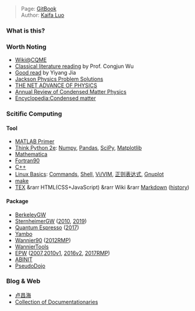 > Page: [GitBook](https://kfluo.gitbook.io/phyiscs/)  
> Author: [Kaifa Luo](https://kaifaluo.github.io)

### What is this?

### Worth Noting

- [Wiki@CQME](https://cqme.oden.utexas.edu/wiki/doc/Links.html)
- [Classical literature reading](https://wucj.lab.westlake.edu.cn/Wu_ClassicReading.html) by Prof. Congjun Wu
- [Good read](https://sites.google.com/site/jiayiyanghbar/good-read) by Yiyang Jia
- [Jackson Physics Problem Solutions](http://www-personal.umich.edu/~pran/jackson/index.html)
- [THE NET ADVANCE OF PHYSICS](http://web.mit.edu/redingtn/www/netadv/welcome.html)
- [Annual Review of Condensed Matter Physics](https://www.annualreviews.org/journal/conmatphys)
- [Encyclopedia:Condensed matter](http://www.scholarpedia.org/article/Encyclopedia:Condensed_matter)

### Scitific Computing

#### Tool
- [MATLAB Primer](https://mathweb.ucsd.edu/~bdriver/21d-s99/matlab-primer.html)
- [Think Python 2e](https://greenteapress.com/wp/think-python-2e/): [Numpy](https://numpy.org/), [Pandas](https://pandas.pydata.org/docs/user_guide/10min.html), [SciPy](https://numpy.org/doc/stable/user/index.html#user), [Matplotlib](https://matplotlib.org/)
- [Mathematica](https://reference.wolfram.com/language/)
- [Fortran90](https://www.fortran90.org/)
- [C++](https://cplusplus.com/)
- [Linux Basics](https://gnu-linux.readthedocs.io/zh/latest/index.html): [Commands](https://wangchujiang.com/linux-command/c/ls.html), [Shell](https://www.shellscript.sh/index.html), [Vi/VIM](http://vimdoc.sourceforge.net/htmldoc/usr_toc.html), [正则表达式](https://www.runoob.com/regexp/regexp-tutorial.html), [Gnuplot](http://www.gnuplot.info/)
- [make](https://www.gnu.org/software/make/manual/make.html)
- [TEX](https://www.latex-project.org/help/documentation/) &rarr HTML(CSS+JavaScript) &rarr Wiki &rarr [Markdown](https://www.markdownguide.org/extended-syntax/#emoji) ([history](https://www.inspire-writer.com/zh-cn/from-html-wiki-to-markdown-writing-in-markup))

#### Package
- [BerkeleyGW](https://berkeleygw.org/) 
- [SternheimerGW](http://www.sternheimergw.org/) ([2010](https://journals.aps.org/prb/abstract/10.1103/PhysRevB.81.115105), [2019](https://www.sciencedirect.com/science/article/abs/pii/S0010465519302334?via%3Dihub))
- [Quantum Espresso](https://www.quantum-espresso.org/) ([2017](https://iopscience.iop.org/article/10.1088/1361-648X/aa8f79))
- [Yambo](http://www.yambo-code.org/)
- [Wannier90](http://www.wannier.org/) ([2012RMP](https://journals.aps.org/rmp/abstract/10.1103/RevModPhys.84.1419))
- [WannierTools](http://www.wanniertools.com/)
- [EPW](https://epw-code.org/) ([2007](https://journals.aps.org/prb/abstract/10.1103/PhysRevB.76.165108),[2010v1](https://www.sciencedirect.com/science/article/pii/S0010465510003218?via%3Dihub), [2016v2](https://www.sciencedirect.com/science/article/pii/S0010465516302260?via%3Dihub), [2017RMP](https://journals.aps.org/rmp/abstract/10.1103/RevModPhys.89.015003))
- [ABINIT](https://www.abinit.org/)
- [PseudoDojo](https://www.sciencedirect.com/science/article/abs/pii/S0010465518300250)

### Blog & Web

- [卢昌海](https://www.changhai.org/)
- [Collection of Documentationaries](https://ihavenotv.com/)